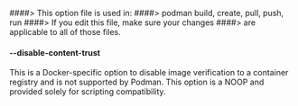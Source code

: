 ####> This option file is used in:
####>   podman build, create, pull, push, run
####> If you edit this file, make sure your changes
####> are applicable to all of those files.
#### **--disable-content-trust**

This is a Docker-specific option to disable image verification to a container
registry and is not supported by Podman. This option is a NOOP and provided
solely for scripting compatibility.
